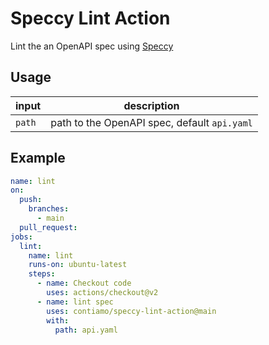 # Speccy Lint Action

Lint the an OpenAPI spec using [Speccy](https://github.com/wework/speccy)


## Usage

| input  | description |
| ------ | ----------- |
| `path` | path to the OpenAPI spec, default `api.yaml` |


## Example

```yaml
name: lint
on:
  push:
    branches:
      - main
  pull_request:
jobs:
  lint:
    name: lint
    runs-on: ubuntu-latest
    steps:
      - name: Checkout code
        uses: actions/checkout@v2
      - name: lint spec
        uses: contiamo/speccy-lint-action@main
        with:
          path: api.yaml
```